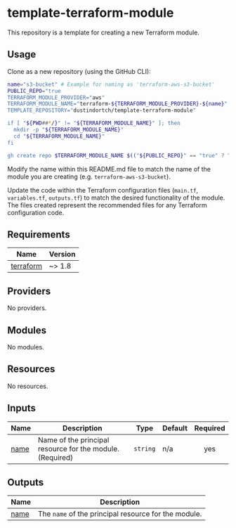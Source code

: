 # template-terraform-module

This repository is a template for creating a new Terraform module.

## Usage

Clone as a new repository (using the GitHub CLI):

```bash
name="s3-bucket" # Example for naming as 'terraform-aws-s3-bucket'
PUBLIC_REPO="true
TERRAFORM_MODULE_PROVIDER="aws"
TERRAFORM_MODULE_NAME="terraform-${TERRAFORM_MODULE_PROVIDER}-${name}"
TEMPLATE_REPOSITORY="dustindortch/template-terraform-module"

if [ "${PWD##*/}" != "${TERRAFORM_MODULE_NAME}" ]; then
  mkdir -p "${TERRAFORM_MODULE_NAME}"
  cd "${TERRAFORM_MODULE_NAME}"
fi

gh create repo $TERRAFORM_MODULE_NAME $(("${PUBLIC_REPO}" == "true" ? "--public" : "--private")) --template="${TEMPLATE_REPOSITORY}" --clone
```

Modify the name within this README.md file to match the name of the module you are creating (e.g. `terraform-aws-s3-bucket`).

Update the code within the Terraform configuration files (`main.tf`, `variables.tf`, `outputs.tf`) to match the desired functionality of the module.  The files created represent the recommended files for any Terraform configuration code.

<!-- BEGIN_TF_DOCS -->
## Requirements

| Name | Version |
|------|---------|
| <a name="requirement_terraform"></a> [terraform](#requirement\_terraform) | ~> 1.8 |

## Providers

No providers.

## Modules

No modules.

## Resources

No resources.

## Inputs

| Name | Description | Type | Default | Required |
|------|-------------|------|---------|:--------:|
| <a name="input_name"></a> [name](#input\_name) | Name of the principal resource for the module. (Required) | `string` | n/a | yes |

## Outputs

| Name | Description |
|------|-------------|
| <a name="output_name"></a> [name](#output\_name) | The `name` of the principal resource for the module. |
<!-- END_TF_DOCS -->
